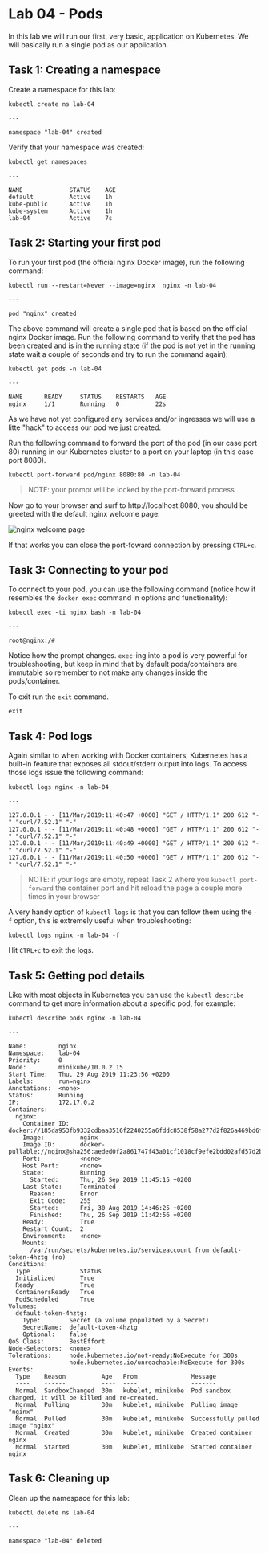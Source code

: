 # Lab 04 - Pods

In this lab we will run our first, very basic, application on Kubernetes.  We
will basically run a single pod as our application.

## Task 1: Creating a namespace

Create a namespace for this lab:

```
kubectl create ns lab-04

---

namespace "lab-04" created
```

Verify that your namespace was created:

```
kubectl get namespaces

---

NAME             STATUS    AGE
default          Active    1h
kube-public      Active    1h
kube-system      Active    1h
lab-04           Active    7s
```

## Task 2: Starting your first pod

To run your first pod (the official nginx Docker image), run the following
command:

```
kubectl run --restart=Never --image=nginx  nginx -n lab-04

---

pod "nginx" created
```

The above command will create a single pod that is based on the official nginx
Docker image.  Run the following command to verify that the pod has been
created and is in the running state (if the pod is not yet in the running state
wait a couple of seconds and try to run the command again):

```
kubectl get pods -n lab-04

---

NAME      READY     STATUS    RESTARTS   AGE
nginx     1/1       Running   0          22s
```

As we have not yet configured any services and/or ingresses we will use a litte
"hack" to access our pod we just created.

Run the following command to forward the port of the pod (in our case port 80)
running in our Kubernetes cluster to a port on your laptop (in this case port
8080).

```
kubectl port-forward pod/nginx 8080:80 -n lab-04
```

> NOTE: your prompt will be locked by the port-forward process

Now go to your browser and surf to http://localhost:8080, you should be greeted
with the default nginx welcome page:

![nginx welcome page](images/lab-04-nginx-welcome-page.png)

If that works you can close the port-foward connection by pressing `CTRL+c`.

## Task 3: Connecting to your pod

To connect to your pod, you can use the following command (notice how it
resembles the `docker exec` command in options and functionality):

```
kubectl exec -ti nginx bash -n lab-04

---

root@nginx:/#
```

Notice how the prompt changes.  `exec`-ing into a pod is very powerful for
troubleshooting, but keep in mind that by default pods/containers are immutable
so remember to not make any changes inside the pods/container.

To exit run the `exit` command.

```
exit
```

## Task 4: Pod logs

Again similar to when working with Docker containers, Kubernetes has a built-in
feature that exposes all stdout/stderr output into logs.  To access those logs
issue the following command:

```
kubectl logs nginx -n lab-04

---

127.0.0.1 - - [11/Mar/2019:11:40:47 +0000] "GET / HTTP/1.1" 200 612 "-" "curl/7.52.1" "-"
127.0.0.1 - - [11/Mar/2019:11:40:48 +0000] "GET / HTTP/1.1" 200 612 "-" "curl/7.52.1" "-"
127.0.0.1 - - [11/Mar/2019:11:40:49 +0000] "GET / HTTP/1.1" 200 612 "-" "curl/7.52.1" "-"
127.0.0.1 - - [11/Mar/2019:11:40:50 +0000] "GET / HTTP/1.1" 200 612 "-" "curl/7.52.1" "-"
```

> NOTE: if your logs are empty, repeat Task 2 where you `kubectl port-forward` 
> the container port and hit reload the page a couple more times in your 
> browser

A very handy option of `kubectl logs` is that you can follow them using the `-f`
option, this is extremely useful when troubleshooting:

```
kubectl logs nginx -n lab-04 -f
```

Hit `CTRL+c` to exit the logs.

## Task 5: Getting pod details

Like with most objects in Kubernetes you can use the `kubectl describe` command 
to get more information about a specific pod, for example:

```
kubectl describe pods nginx -n lab-04

---

Name:         nginx
Namespace:    lab-04
Priority:     0
Node:         minikube/10.0.2.15
Start Time:   Thu, 29 Aug 2019 11:23:56 +0200
Labels:       run=nginx
Annotations:  <none>
Status:       Running
IP:           172.17.0.2
Containers:
  nginx:
    Container ID:   docker://185da953fb9332cdbaa3516f2240255a6fddc8538f58a277d2f826a469bd6f26
    Image:          nginx
    Image ID:       docker-pullable://nginx@sha256:aeded0f2a861747f43a01cf1018cf9efe2bdd02afd57d2b11fcc7fcadc16ccd1
    Port:           <none>
    Host Port:      <none>
    State:          Running
      Started:      Thu, 26 Sep 2019 11:45:15 +0200
    Last State:     Terminated
      Reason:       Error
      Exit Code:    255
      Started:      Fri, 30 Aug 2019 14:46:25 +0200
      Finished:     Thu, 26 Sep 2019 11:42:56 +0200
    Ready:          True
    Restart Count:  2
    Environment:    <none>
    Mounts:
      /var/run/secrets/kubernetes.io/serviceaccount from default-token-4hztg (ro)
Conditions:
  Type              Status
  Initialized       True
  Ready             True
  ContainersReady   True
  PodScheduled      True
Volumes:
  default-token-4hztg:
    Type:        Secret (a volume populated by a Secret)
    SecretName:  default-token-4hztg
    Optional:    false
QoS Class:       BestEffort
Node-Selectors:  <none>
Tolerations:     node.kubernetes.io/not-ready:NoExecute for 300s
                 node.kubernetes.io/unreachable:NoExecute for 300s
Events:
  Type    Reason          Age   From               Message
  ----    ------          ----  ----               -------
  Normal  SandboxChanged  30m   kubelet, minikube  Pod sandbox changed, it will be killed and re-created.
  Normal  Pulling         30m   kubelet, minikube  Pulling image "nginx"
  Normal  Pulled          30m   kubelet, minikube  Successfully pulled image "nginx"
  Normal  Created         30m   kubelet, minikube  Created container nginx
  Normal  Started         30m   kubelet, minikube  Started container nginx
```

## Task 6: Cleaning up

Clean up the namespace for this lab:

```
kubectl delete ns lab-04

---

namespace "lab-04" deleted
```
